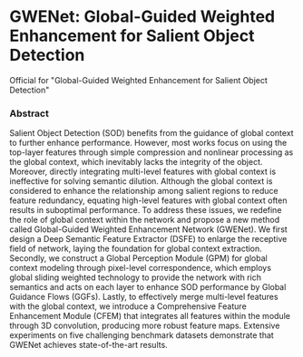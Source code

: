 # GWENet: Global-Guided Weighted Enhancement for Salient Object Detection
Official for "Global-Guided Weighted Enhancement for Salient Object Detection"

### Abstract
Salient Object Detection (SOD) benefits from the guidance of global context to further enhance performance. However, most works focus on using the top-layer features through simple compression and nonlinear processing as the global context, which inevitably lacks the integrity of the object. Moreover, directly integrating multi-level features with global context is ineffective for solving semantic dilution. Although the global context is considered to enhance the relationship among salient regions to reduce feature redundancy, equating high-level features with global context often results in suboptimal performance. To address these issues, we redefine the role of global context within the network and propose a new method called Global-Guided Weighted Enhancement Network (GWENet). We first design a Deep Semantic Feature Extractor (DSFE) to enlarge the receptive field of network, laying the foundation for global context extraction. Secondly, we construct a Global Perception Module (GPM) for global context modeling through pixel-level correspondence, which employs global sliding weighted technology to provide the network with rich semantics and acts on each layer to enhance SOD performance by  Global Guidance Flows (GGFs). Lastly, to effectively merge multi-level features with the global context, we introduce a Comprehensive Feature Enhancement Module (CFEM) that integrates all features within the module through 3D convolution, producing more robust feature maps. Extensive experiments on five challenging benchmark datasets demonstrate that GWENet achieves state-of-the-art results.
